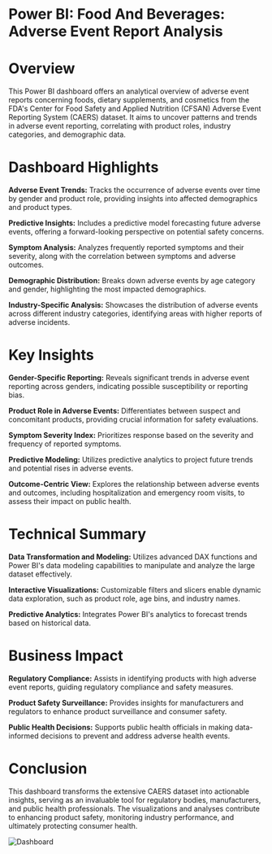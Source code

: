 # Power BI: Food And Beverages: Adverse Event Report Analysis

# **Overview** 

This Power BI dashboard offers an analytical overview of adverse event reports concerning foods, dietary supplements, and cosmetics from the FDA's Center for Food Safety and Applied Nutrition (CFSAN) Adverse Event Reporting System (CAERS) dataset. It aims to uncover patterns and trends in adverse event reporting, correlating with product roles, industry categories, and demographic data.


# **Dashboard Highlights**

**Adverse Event Trends:** Tracks the occurrence of adverse events over time by gender and product role, providing insights into affected demographics and product types.

**Predictive Insights:** Includes a predictive model forecasting future adverse events, offering a forward-looking perspective on potential safety concerns.

**Symptom Analysis:** Analyzes frequently reported symptoms and their severity, along with the correlation between symptoms and adverse outcomes.

**Demographic Distribution:** Breaks down adverse events by age category and gender, highlighting the most impacted demographics.

**Industry-Specific Analysis:** Showcases the distribution of adverse events across different industry categories, identifying areas with higher reports of adverse incidents.


# **Key Insights**

**Gender-Specific Reporting:** Reveals significant trends in adverse event reporting across genders, indicating possible susceptibility or reporting bias.

**Product Role in Adverse Events:** Differentiates between suspect and concomitant products, providing crucial information for safety evaluations.

**Symptom Severity Index:** Prioritizes response based on the severity and frequency of reported symptoms.

**Predictive Modeling:** Utilizes predictive analytics to project future trends and potential rises in adverse events.

**Outcome-Centric View:** Explores the relationship between adverse events and outcomes, including hospitalization and emergency room visits, to assess their impact on public health.


# **Technical Summary**

**Data Transformation and Modeling:** Utilizes advanced DAX functions and Power BI's data modeling capabilities to manipulate and analyze the large dataset effectively.

**Interactive Visualizations:** Customizable filters and slicers enable dynamic data exploration, such as product role, age bins, and industry names.

**Predictive Analytics:** Integrates Power BI's analytics to forecast trends based on historical data.


# ****Business Impact****

**Regulatory Compliance:** Assists in identifying products with high adverse event reports, guiding regulatory compliance and safety measures.

**Product Safety Surveillance:** Provides insights for manufacturers and regulators to enhance product surveillance and consumer safety.

**Public Health Decisions:** Supports public health officials in making data-informed decisions to prevent and address adverse health events.


# **Conclusion**

This dashboard transforms the extensive CAERS dataset into actionable insights, serving as an invaluable tool for regulatory bodies, manufacturers, and public health professionals. The visualizations and analyses contribute to enhancing product safety, monitoring industry performance, and ultimately protecting consumer health.




![Dashboard](https://github.com/CodesByVishal/Food-And-Beverages-Adverse-Event-Report-Analysis/assets/163639829/3ad10298-0fc4-4fae-bd7d-c019dea02c12)



